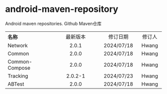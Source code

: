# android-maven-repository
Android maven repositories. Github Maven仓库

<table style="text-align:center">
   <tr><th width="30%" style="text-align:left">名称</th><td width="30%">最新版本</td><td>修订日期</td><td>修订人</td></tr>
   <tr><td style="text-align:left">Network</td><td>2.0.1</td><td>2024/07/18</td><td>Hwang</td></tr>
   <tr><td style="text-align:left">Common</td><td>2.0.0</td><td>2024/07/18</td><td>Hwang</td></tr>
   <tr><td style="text-align:left">Common-Compose</td><td>2.0.0</td><td>2024/07/18</td><td>Hwang</td></tr>
   <tr><td style="text-align:left">Tracking</td><td>2.0.2-1</td><td>2024/07/23</td><td>Hwang</td></tr>
   <tr><td style="text-align:left">ABTest</td><td>2.0.0</td><td>2024/07/18</td><td>Hwang</td></tr>
</table>